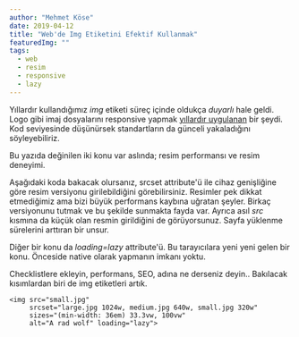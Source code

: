 ```yaml
---
author: "Mehmet Köse"
date: 2019-04-12
title: "Web'de Img Etiketini Efektif Kullanmak"
featuredImg: ""
tags: 
  - web
  - resim
  - responsive
  - lazy
---
```


Yıllardır kullandığımız *img* etiketi süreç içinde oldukça *duyarlı* hale geldi. Logo gibi imaj dosyalarını responsive yapmak [yıllardır uygulanan](http://responsivelogos.co.uk/) bir şeydi. Kod seviyesinde düşünürsek standartların da günceli yakaladığını söyleyebiliriz.

Bu yazıda değinilen iki konu var aslında; resim performansı ve resim deneyimi.

Aşağıdaki koda bakacak olursanız, srcset attribute'ü ile cihaz genişliğine göre resim versiyonu girilebildiğini görebilirsiniz. Resimler pek dikkat etmediğimiz ama bizi büyük performans kaybına uğratan şeyler. Birkaç versiyonunu tutmak ve bu şekilde sunmakta fayda var. Ayrıca asıl *src* kısmına da küçük olan resmin girildiğini de görüyorsunuz. Sayfa yüklenme sürelerini arttıran bir unsur.

Diğer bir konu da *loading=lazy* attribute'ü. Bu tarayıcılara yeni yeni gelen bir konu. Önceside native olarak yapmanın imkanı yoktu.

Checklistlere ekleyin, performans, SEO, adına ne derseniz deyin.. Bakılacak kısımlardan biri de img etiketleri artık.


```
<img src="small.jpg"
     srcset="large.jpg 1024w, medium.jpg 640w, small.jpg 320w"
     sizes="(min-width: 36em) 33.3vw, 100vw"
     alt="A rad wolf" loading="lazy">
```
